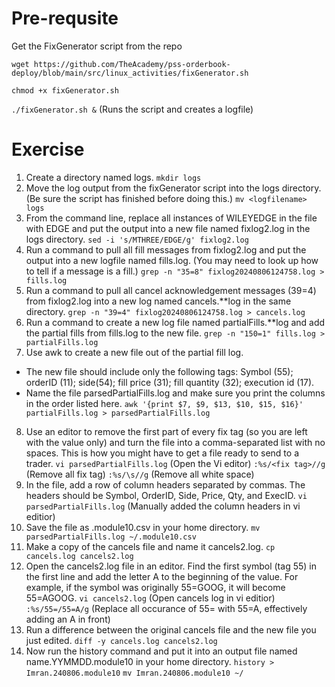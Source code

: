 # Pre-requsite
Get the FixGenerator script from the repo

`wget https://github.com/TheAcademy/pss-orderbook-deploy/blob/main/src/linux_activities/fixGenerator.sh`

`chmod +x fixGenerator.sh`

`./fixGenerator.sh &` (Runs the script and creates a logfile) 

# Exercise
1) Create a directory named logs.
`mkdir logs`
2) Move the log output from the fixGenerator script into the logs directory. (Be sure the script has finished before doing this.)
`mv <logfilename> logs`
3) From the command line, replace all instances of WILEYEDGE in the file with EDGE and put the output into a new file named fixlog2.log in the logs directory.
`sed -i 's/MTHREE/EDGE/g' fixlog2.log`
4) Run a command to pull all fill messages from fixlog2.log and put the output into a new logfile named fills.log. (You may need to look up how to tell if a message is a fill.)
`grep -n "35=8" fixlog20240806124758.log > fills.log`
5) Run a command to pull all cancel acknowledgement messages (39=4) from fixlog2.log into a new log named cancels.**log in the same directory.
`grep -n "39=4" fixlog20240806124758.log > cancels.log`
6) Run a command to create a new log file named partialFills.**log and add the partial fills from fills.log to the new file.
`grep -n "150=1" fills.log > partialFills.log`
7) Use awk to create a new file out of the partial fill log.
- The new file should include only the following tags: Symbol (55); orderID (11); side(54); fill price (31); fill quantity (32); execution id (17).
- Name the file parsedPartialFills.log and make sure you print the columns in the order listed here.
`awk '{print $7, $9, $13, $10, $15, $16}' partialFills.log > parsedPartialFills.log`
8) Use an editor to remove the first part of every fix tag (so you are left with the value only) and turn the file into a comma-separated list with no spaces. This is how you might have to get a file ready to send to a trader.
`vi parsedPartialFills.log` (Open the Vi editor)
`:%s/<fix tag>//g` (Remove all fix tag)
`:%s/\s//g` (Remove all white space)
9) In the file, add a row of column headers separated by commas. The headers should be Symbol, OrderID, Side, Price, Qty, and ExecID.
`vi parsedPartialFills.log` (Manually added the column headers in vi editior)
10) Save the file as .module10.csv in your home directory.
`mv parsedPartialFills.log ~/.module10.csv`
11) Make a copy of the cancels file and name it cancels2.log.
`cp cancels.log cancels2.log`
12) Open the cancels2.log file in an editor. Find the first symbol (tag 55) in the first line and add the letter A to the beginning of the value. For example, if the symbol was originally 55=GOOG, it will become 55=AGOOG.
`vi cancels2.log` (Open cancels log in vi editior)
`:%s/55=/55=A/g` (Replace all occurance of 55= with 55=A, effectively adding an A in front)
13) Run a difference between the original cancels file and the new file you just edited.
`diff -y cancels.log cancels2.log`
14) Now run the history command and put it into an output file named name.YYMMDD.module10 in your home directory.
`history > Imran.240806.module10`
`mv Imran.240806.module10 ~/`
